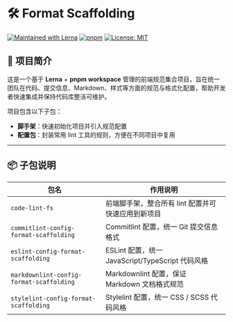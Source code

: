 # 🛠 Format Scaffolding

[![Maintained with Lerna](https://img.shields.io/badge/maintained%20with-lerna-cc00ff.svg)](https://lerna.js.org/)
[![pnpm](https://img.shields.io/badge/package%20manager-pnpm-orange.svg)](https://pnpm.io/)
[![License: MIT](https://img.shields.io/badge/license-MIT-green.svg)](./LICENSE)

## 📖 项目简介
这是一个基于 **Lerna** + **pnpm workspace** 管理的前端规范集合项目，旨在统一团队在代码、提交信息、Markdown、样式等方面的规范与格式化配置，帮助开发者快速集成并保持代码库整洁可维护。

项目包含以下子包：
- **脚手架**：快速初始化项目并引入规范配置
- **配置包**：封装常用 lint 工具的规则，方便在不同项目中复用

---

## 📦 子包说明

| 包名                  | 作用说明 |
|----------------------|----------|
| `code-lint-fs`       | 前端脚手架，整合所有 lint 配置并可快速应用到新项目 |
| `commitlint-config-format-scaffolding`  | Commitlint 配置，统一 Git 提交信息格式 |
| `eslint-config-format-scaffolding`      | ESLint 配置，统一 JavaScript/TypeScript 代码风格 |
| `markdownlint-config-format-scaffolding`| Markdownlint 配置，保证 Markdown 文档格式规范 |
| `stylelint-config-format-scaffolding`   | Stylelint 配置，统一 CSS / SCSS 代码风格 |
